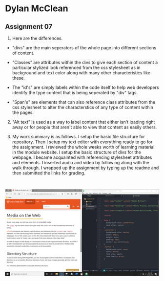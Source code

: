# Dylan McClean

## Assignment 07


1. Here are the differences.


<ul>

<li>

 "divs" are the main seperators of the whole page into different sections of content.

</li>

<li>

 "Classes" are attributes within the divs to give each section of content a particular stylized look referenced from the css stylesheet as in background and text color along with many other characteristics like these.

 </li>

 <li>

 The "id's" are simply labels within the code itself to help web developers identify the type content that is being seperated by "div" tags.

 </li>

 <li>

"Span's" are elements that can also reference class attributes from the css stylesheet to alter the characterstics of any type of content within the pages.

 </li>


</ul>

  2. "Alt text" is used as a way to label content that either isn't loading right away or for people that aren't able to view that content as easily others.

3. My work summary is as follows. I setup the basic file structure for repository. Then I setup my text editor with everything ready to go for the assignment. I reviewed the whole weeks worth of learning material in the module website. I setup the basic structure of divs for the webpage. I became acquainted with referencing stylesheet attributes and elements. I inserted audio and video by following along with the walk through. I wrapped up the assignment by typing up the readme and then submitted the links for grading.

<br />


![SCREENSHOT OF ASSIGNMENT 07 PROGRESS](./Images/screenshot.png)

